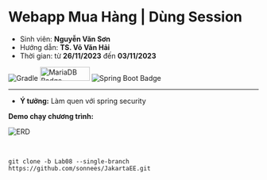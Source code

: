 # Webapp Mua Hàng | Dùng Session
- Sinh viên: **Nguyễn Văn Sơn**
- Hướng dẫn: **TS. Võ Văn Hải**
- Thời gian: từ **26/11/2023**  đến **03/11/2023**

![Gradle](https://img.shields.io/badge/Gradle-02303A.svg?style=for-the-badge&logo=Gradle&logoColor=black)
<img src="https://th.bing.com/th/id/R.d433e5db311d0fe02f52e4db3b5cc743?rik=sNF4YqL55B8yYQ&riu=http%3a%2f%2fh2database.com%2fhtml%2fimages%2fh2-logo-2.png&ehk=IBnDTb4FFDrxdQ3V3Pbd6ZLsqndsNau6X862s8MAijg%3d&risl=&pid=ImgRaw&r=0?style=for-the-badge&logo=mariadb&logoColor=black" alt="MariaDB Badge" height="28" width="100">
![Spring Boot Badge](https://img.shields.io/badge/Spring%20Boot-6DB33F?logo=springboot&logoColor=fff&style=for-the-badge)

  <hr>

- **Ý tưởng:** Làm quen với spring security <br>

**Demo chạy chương trình:**

![ERD](/img/Lab08.gif)

<br>

```git
git clone -b Lab08 --single-branch https://github.com/sonnees/JakartaEE.git
```
 








